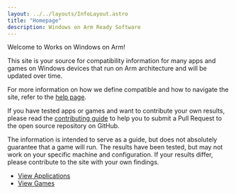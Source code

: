 ```yaml
---
layout: ../../layouts/InfoLayout.astro
title: "Homepage"
description: Windows on Arm Ready Software
---
```


Welcome to Works on Windows on Arm! 

This site is your source for compatibility information for many apps and games on Windows devices that run on Arm architecture and will be updated over time. 

For more information on how we define compatible and how to navigate the site, refer to the [help page](/en/help).

If you have tested apps or games and want to contribute your own results, please read the [contributing guide](/en/contributing) to help you to submit a Pull Request to the open source repository on GitHub.

The information is intended to serve as a guide, but does not absolutely guarantee that a game will run. The results have been tested, but may not work on your specific machine and configuration. If your results differ, please contribute to the site with your own findings.

<ul
  class="max-w-5xl mx-auto flex flex-col md:flex-row justify-center items-center text-xl font-bold gap-8 list-none no-underline mt-12"
>
  <li>
    <a
      class="border-white border-2 px-4 py-2 rounded-xl hover:bg-white hover:text-black no-underline"
      href="/en/applications/">View Applications</a
    >
  </li>
  <li>
    <a
      class="border-white border-2 px-4 py-2 rounded-xl hover:bg-white hover:text-black no-underline"
      href="/en/games/">View Games</a
    >
  </li>
</ul>
